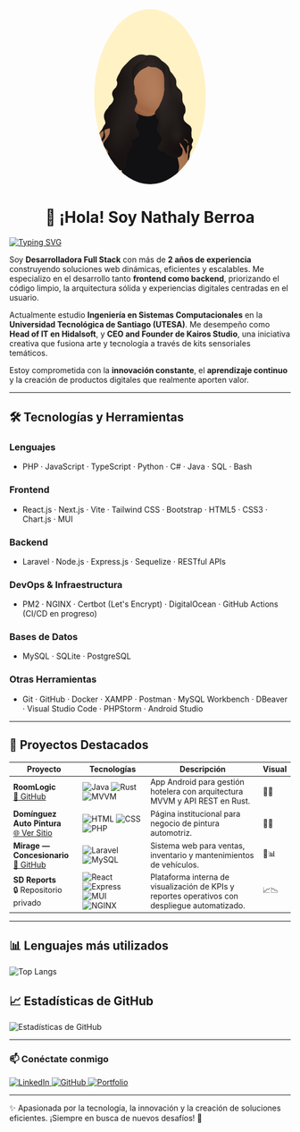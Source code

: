 <div align="center">
  <img src="https://raw.githubusercontent.com/nmbf02/nmbf02/main/curly.jpg" alt="Nathaly Berroa" width="200" style="border-radius: 50%;">
  
  # 👋 ¡Hola! Soy Nathaly Berroa
</div>

[![Typing SVG](https://readme-typing-svg.demolab.com?lines=Full+Stack+Developer;Desarrolladora+de+Soluciones+Web+Escalables;Scrum+Master+en+Formación;Apasionada+por+UX%2FUI+y+Automatización)](https://git.io/typing-svg)

Soy **Desarrolladora Full Stack** con más de **2 años de experiencia** construyendo soluciones web dinámicas, eficientes y escalables. Me especializo en el desarrollo tanto **frontend como backend**, priorizando el código limpio, la arquitectura sólida y experiencias digitales centradas en el usuario.

Actualmente estudio **Ingeniería en Sistemas Computacionales** en la **Universidad Tecnológica de Santiago (UTESA)**. Me desempeño como **Head of IT en Hidalsoft**, y **CEO and Founder de Kairos Studio**, una iniciativa creativa que fusiona arte y tecnología a través de kits sensoriales temáticos.

Estoy comprometida con la **innovación constante**, el **aprendizaje continuo** y la creación de productos digitales que realmente aporten valor.

---

## 🛠️ Tecnologías y Herramientas

### Lenguajes
- PHP · JavaScript · TypeScript · Python · C# · Java · SQL · Bash

### Frontend
- React.js · Next.js · Vite · Tailwind CSS · Bootstrap · HTML5 · CSS3 · Chart.js · MUI

### Backend
- Laravel · Node.js · Express.js · Sequelize · RESTful APIs

### DevOps & Infraestructura
- PM2 · NGINX · Certbot (Let's Encrypt) · DigitalOcean · GitHub Actions (CI/CD en progreso)

### Bases de Datos
- MySQL · SQLite · PostgreSQL

### Otras Herramientas
- Git · GitHub · Docker · XAMPP · Postman · MySQL Workbench · DBeaver · Visual Studio Code · PHPStorm · Android Studio

---

## 🧠 Proyectos Destacados

| Proyecto | Tecnologías | Descripción | Visual |
|----------|-------------|-------------|--------|
| **RoomLogic**<br>[🔗 GitHub](https://github.com/nmbf02/RoomLogic) | ![Java](https://img.shields.io/badge/Java-ED8B00?style=flat&logo=java&logoColor=white) ![Rust](https://img.shields.io/badge/Rust-000000?style=flat&logo=rust&logoColor=white) ![MVVM](https://img.shields.io/badge/MVVM-pattern-blue) | App Android para gestión hotelera con arquitectura MVVM y API REST en Rust. | 🏨🏢 |
| **Domínguez Auto Pintura**<br>[🌐 Ver Sitio](https://dominguezapintura.com) | ![HTML](https://img.shields.io/badge/HTML5-E34F26?style=flat&logo=html5&logoColor=white) ![CSS](https://img.shields.io/badge/CSS3-1572B6?style=flat&logo=css3&logoColor=white) ![PHP](https://img.shields.io/badge/PHP-777BB4?style=flat&logo=php&logoColor=white) | Página institucional para negocio de pintura automotriz. | 🎨🚗 |
| **Mirage — Concesionario**<br>[🔗 GitHub](https://github.com/nmbf02/SOFTWARE-WEB-MIRAGE) | ![Laravel](https://img.shields.io/badge/Laravel-F55247?style=flat&logo=laravel&logoColor=white) ![MySQL](https://img.shields.io/badge/MySQL-00758F?style=flat&logo=mysql&logoColor=white) | Sistema web para ventas, inventario y mantenimientos de vehículos. | 🚗📊 |
| **SD Reports**<br>🔒 Repositorio privado | ![React](https://img.shields.io/badge/React-20232A?style=flat&logo=react&logoColor=61DAFB) ![Express](https://img.shields.io/badge/Express.js-000000?style=flat&logo=express&logoColor=white) ![MUI](https://img.shields.io/badge/MUI-007FFF?style=flat&logo=mui&logoColor=white) ![NGINX](https://img.shields.io/badge/Nginx-009639?style=flat&logo=nginx&logoColor=white) | Plataforma interna de visualización de KPIs y reportes operativos con despliegue automatizado. | 📈📉 |


---

## 📊 Lenguajes más utilizados

![Top Langs](https://github-readme-stats.vercel.app/api/top-langs/?username=nmbf02&layout=compact&theme=dark)

## 📈 Estadísticas de GitHub

![Estadísticas de GitHub](https://github-readme-stats.vercel.app/api?username=nmbf02&show_icons=true&theme=dark)

---

### 📫 Conéctate conmigo

<p align="left">
  <a href="https://www.linkedin.com/in/nathalyberroa/" target="_blank">
    <img src="https://img.shields.io/badge/LinkedIn-blue?style=for-the-badge&logo=linkedin" alt="LinkedIn">
  </a>
  <a href="https://github.com/nmbf02" target="_blank">
    <img src="https://img.shields.io/badge/GitHub-black?style=for-the-badge&logo=github" alt="GitHub">
  </a>
  <a href="https://nmbf-portfolio.netlify.app/" target="_blank">
    <img src="https://img.shields.io/badge/Portfolio-ff69b4?style=for-the-badge&logo=google-chrome" alt="Portfolio">
  </a>
</p>

---

✨ Apasionada por la tecnología, la innovación y la creación de soluciones eficientes. ¡Siempre en busca de nuevos desafíos! 🚀
